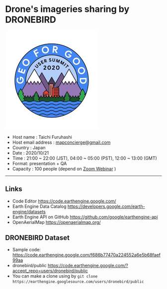 # Drone's imageries sharing by DRONEBIRD

<img src="https://github.com/googleearthengine/geoforgoodsummit2020dronebird/blob/main/assets/img/20-21-OCT_G4G_2020-07-31.jpg?raw=true" width="300" >

* Host name : Taichi Furuhashi
* Host email address : mapconcierge@gmail.com
* Country : Japan 
* Date : 2020/10/21
* Time :  21:00 ~ 22:00 (JST), 04:00 ~ 05:00 (PST), 12:00 ~ 13:00 (GMT) 
* Format: presentation + QA
* Capacity : 100 people (depend on [Zoom Webinar](https://zoom.us/j/96830948489?pwd=VXNnbUpjZFV5OU5EZGtSU2xsSjVHQT09) )

---

## Links
* Code Editor https://code.earthengine.google.com/
* Earth Engine Data Catalog https://developers.google.com/earth-engine/datasets
* Earth Engine API on GitHub https://github.com/google/earthengine-api
* OpenAerialMap https://openaerialmap.org/

## DRONEBIRD Dataset
* Sample code: https://code.earthengine.google.com/f686b77470a224552a6e5b68faef99aa
* dronebird/public https://code.earthengine.google.com/?accept_repo=users/dronebird/public
* You can make a clone using by ```git clone https://earthengine.googlesource.com/users/dronebird/public```
